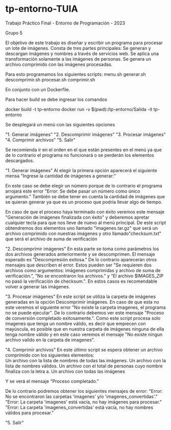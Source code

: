 # tp-entorno-TUIA

Trabajo Práctico Final - Entorno de Programación - 2023

Grupo 5

El objetivo de este trabajo es diseñar y escribir un programa para procesar un lote de imágenes. Consta de tres partes principales:
Se generan y descargan imágenes y nombres a través de servicios web.
Se aplica una transformación solamente a las imágenes de personas.
Se genera un archivo comprimido con las imágenes procesadas. 
				 			
Para esto programamos los siguientes scripts:
  menu.sh
  generar.sh
  descomprimir.sh
  procesar.sh
  comprimir.sh
 
En conjunto con un Dockerfile.						

Para hacer build se debe ingresar los comandos

docker build -t tp-entorno
docker run -v $(pwd):/tp-entorno/Salida -it tp-entorno 



Se desplegará un menú con las siguientes opciones

"1. Generar imágenes"
"2. Descomprimir imágenes"
"3. Procesar imágenes"
"4. Comprimir archivos"
"5. Salir"

Se recomienda ir en el orden en el que están presentes en el menú ya que de lo contrario el programa no funcionará o se perderán los elementos descargados.


"1. Generar imágenes"
Al elegir la primera opción aparecerá el siguiente mensa
"Ingrese la cantidad de imágenes a generar:"

En este caso se debe elegir un número  porque de lo contrario el programa arrojará este error "Error: Se debe pasar un número como único argumento." También se debe tener en cuenta la cantidad de imágenes que se quieran generar ya que es un proceso que podría llevar algo de tiempo.
 
En caso de que el proceso haya terminado con éxito veremos este mensaje "Generación de imágenes finalizada con éxito" y deberemos apretar cualquier tecla para que nos lleve de nuevo al menú principal. De este script obtendremos dos elementos uno llamado "imagenes.tar.gz" que será un archivo comprimido con nuestras imágenes y otro llamado"checksum.txt" que será el archivo de suma de verificación

"2. Descomprimir imágenes"
En esta parte se toma como parámetros los dos archivos generados anteriormente y se descomprimen. El mensaje esperado es "Descompresión exitosa." De lo contrario aparecerán otros mensajes que describen el error. Estos pueden ser "Se requieren dos archivos como argumentos: imágenes comprimidas y archivo de suma de verificación.”, "No se encontraron los archivos." y “El archivo $IMAGES_ZIP no pasó la verificación de checksum.". En estos casos es recomendable volver a generar las imágenes. 

"3. Procesar imágenes"
En este script se utiliza la carpeta de imágenes generadas en la opción Descomprimir imágenes. En caso de que esta no este veremos el siguiente error "No existe la carpeta imagenes, el programa no se puede ejecutar". De lo contrario debemos ver este mensaje "Proceso de conversión completado exitosamente.". Como este script procesa solo imagenes que tenga un nombre válido, es decir que empiecen con mayúscula, es posible que en nuestra carpeta de imágenes ninguna de ella tenga nombre válido y en este caso veremos el mensaje "No existe ningun archivo valido en la carpeta de imagenes".

"4. Comprimir archivos"
En este último script se espera obtener un archivo comprimido con los siguientes elementos:		 
Un archivo con la lista de nombres de todas las imágenes.
Un archivo con la lista de nombres válidos.
Un archivo con el total de personas cuyo nombre finaliza con la letra a.
Un archivo con todas las imágenes			
					 				
Y se verá el mensaje "Proceso completado."

De lo contrario podremos obtener los siguientes mensajes de error:
"Error: No se encontraron las carpetas 'imagenes' y/o 'imagenes_convertidas'."
"Error: La carpeta 'imagenes' está vacía, no hay imágenes para procesar."
"Error: La carpeta 'imagenes_convertidas' está vacía, no hay nombres válidos para procesar."

"5. Salir"
